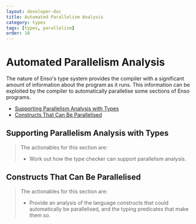 ```yaml
---
layout: developer-doc
title: Automated Parallelism Analysis
category: types
tags: [types, parallelism]
order: 10
---
```


# Automated Parallelism Analysis
The nature of Enso's type system provides the compiler with a significant
amount of information about the program as it runs. This information can be
exploited by the compiler to automatically parallelise some sections of Enso
programs.

<!-- MarkdownTOC levels="2,3" autolink="true" -->

- [Supporting Parallelism Analysis with Types](#supporting-parallelism-analysis-with-types)
- [Constructs That Can Be Parallelised](#constructs-that-can-be-parallelised)

<!-- /MarkdownTOC -->

## Supporting Parallelism Analysis with Types

> The actionables for this section are:
>
> - Work out how the type checker can support parallelism analysis.

## Constructs That Can Be Parallelised

> The actionables for this section are:
>
> - Provide an analysis of the language constructs that could automatically be
>   parallelised, and the typing predicates that make them so.
